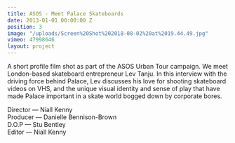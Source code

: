 ```yaml
---
title: ASOS - Meet Palace Skateboards
date: 2013-01-01 00:00:00 Z
position: 3
image: "/uploads/Screen%20Shot%202018-08-02%20at%2019.44.49.jpg"
vimeo: 47998646
layout: project
---
```


A short profile film shot as part of the ASOS Urban Tour campaign. We meet London-based skateboard entrepreneur Lev Tanju. In this interview with the driving force behind Palace, Lev discusses his love for shooting skateboard videos on VHS, and the unique visual identity and sense of play that have made Palace important in a skate world bogged down by corporate bores.

Director — Niall Kenny  
Producer — Danielle Bennison-Brown  
D.O.P — Stu Bentley  
Editor — Niall Kenny  